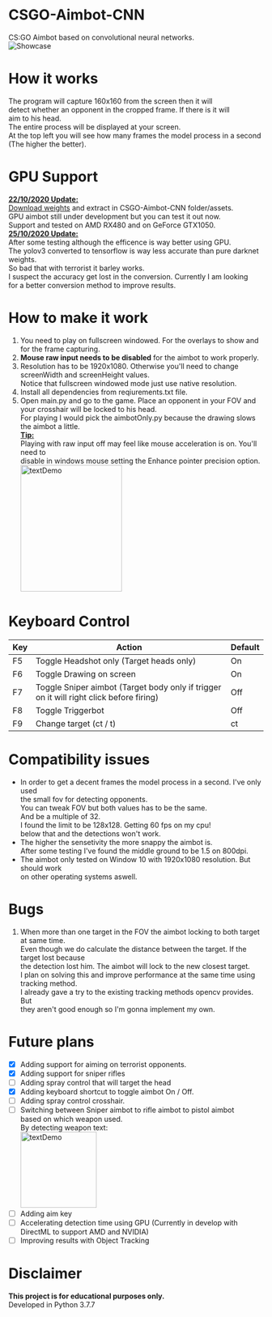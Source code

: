 # CSGO-Aimbot-CNN
CS:GO Aimbot based on convolutional neural networks.</br>
![Showcase](https://github.com/ofeksadlo/CSGO-Aimbot-CNN/blob/main/example/showcase.gif)</br>
# How it works
The program will capture 160x160 from the screen then it will</br>
detect whether an opponent in the cropped frame. If there is it will</br>
aim to his head.</br>
The entire process will be displayed at your screen.</br>
At the top left you will see how many frames the model process in a second (The higher the better).
# GPU Support
<ins>**22/10/2020 Update:**</ins></br>
[Download weights](https://drive.google.com/uc?id=1jfCu4rvpYi_qGp9rkexXwRasBCNp0jhh&export=download) and extract in CSGO-Aimbot-CNN folder/assets.</br>
GPU aimbot still under development but you can test it out now. </br>
Support and tested on AMD RX480 and on GeForce GTX1050.</br>
<ins>**25/10/2020 Update:**</ins></br>
After some testing although the efficence is way better using GPU.</br>
The yolov3 converted to tensorflow is way less accurate than pure darknet weights.</br>
So bad that with terrorist it barley works.</br>
I suspect the accuracy get lost in the conversion. Currently I am looking</br>
for a better conversion method to improve results.
# How to make it work
1) You need to play on fullscreen windowed. For the overlays to show and for the frame capturing.
2) **Mouse raw input needs to be disabled** for the aimbot to work properly.
3) Resolution has to be 1920x1080. Otherwise you'll need to change screenWidth and screenHeight values.</br>
   Notice that fullscreen windowed mode just use native resolution.
4) Install all dependencies from reqiurements.txt file.
5) Open main.py and go to the game. Place an opponent in your FOV and your crosshair will be locked to his head.</br>
   For playing I would pick the aimbotOnly.py because the drawing slows the aimbot a little.</br>
**<ins>Tip:</ins>**</br>
Playing with raw input off may feel like mouse acceleration is on. You'll need to</br>
disable in windows mouse setting the Enhance pointer precision option.</br>
<img src="https://i.redd.it/hxvpfgtu6hcz.png" alt="textDemo" width="200" height="250"></br>


# Keyboard Control
| Key | Action | Default
| ------ | ------ | ------ |
| F5 | Toggle Headshot only (Target heads only) | On |
| F6 | Toggle Drawing on screen | On |
| F7 | Toggle Sniper aimbot (Target body only if trigger on it will right click before firing) | Off |
| F8 | Toggle Triggerbot | Off |
| F9 | Change target (ct / t) | ct |

# Compatibility issues
*  In order to get a decent frames the model process in a second. I've only used</br>
   the small fov for detecting opponents.</br>
   You can tweak FOV but both values has to be the same.</br>
   And be a multiple of 32.</br>
   I found the limit to be 128x128. Getting 60 fps on my cpu!</br>
   below that and the detections won't work.</br>
*  The higher the sensetivity the more snappy the aimbot is.</br>
   After some testing I've found the middle ground to be 1.5 on 800dpi.
*  The aimbot only tested on Window 10 with 1920x1080 resolution. But should work</br>
   on other operating systems aswell.
# Bugs
1) When more than one target in the FOV the aimbot locking to both target at same time.</br>
   Even though we do calculate the distance between the target. If the target lost because</br>
   the detection lost him. The aimbot will lock to the new closest target.</br>
   I plan on solving this and improve performance at the same time using tracking method.</br>
   I already gave a try to the existing tracking methods opencv provides. But</br>
   they aren't good enough so I'm gonna implement my own.

# Future plans
- [x] Adding support for aiming on terrorist opponents.
- [x] Adding support for sniper rifles
- [ ] Adding spray control that will target the head
- [x] Adding keyboard shortcut to toggle aimbot On / Off.
- [ ] Adding spray control crosshair.
- [ ] Switching between Sniper aimbot to rifle aimbot to pistol aimbot</br>
   based on which weapon used.</br>
   By detecting weapon text:</br>
   <img src="https://github.com/ofeksadlo/CSGO-Aimbot-CNN/blob/main/example/textDemo.jpg" alt="textDemo" width="150" height="150">
- [ ] Adding aim key
- [ ] Accelerating detection time using GPU (Currently in develop with DirectML to support AMD and NVIDIA)
- [ ] Improving results with Object Tracking
# Disclaimer
**This project is for educational purposes only.**</br>
Developed in Python 3.7.7
